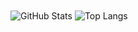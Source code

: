 <img align="center" alt="GitHub Stats" src="https://github-readme-stats.vercel.app/api?username=cc004&show_icons=true&include_all_commits=true" />
<img align="center" alt="Top Langs" src="https://github-readme-stats.vercel.app/api/top-langs/?username=cc004&layout=compact" />
